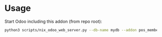 # Usage

Start Odoo including this addon (from repo root):

```bash
python3 scripts/nix_odoo_web_server.py --db-name mydb --addon pos_membership
```
